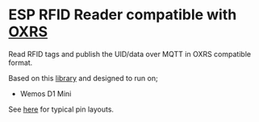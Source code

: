 # ESP RFID Reader compatible with [OXRS](https://oxrs.io)

Read RFID tags and publish the UID/data over MQTT in OXRS compatible format.

Based on this [library](https://github.com/miguelbalboa/rfid) and designed to run on;

 * Wemos D1 Mini

See [here](https://github.com/miguelbalboa/rfid#pin-layout) for typical pin layouts.